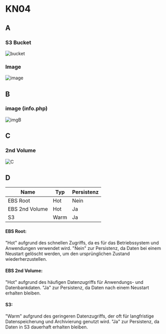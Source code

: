 # KN04
## A
### S3 Bucket
![bucket](https://github.com/duyminh-nguyen/TBZ_m346_mingu/assets/112622227/38e2e0ff-1dd1-450b-8af7-f1488deaf940)

### Image
![image](https://github.com/duyminh-nguyen/TBZ_m346_mingu/assets/112622227/f6d9de6b-68f8-483a-b64d-ce9f4b70c891)

## B
### image (info.php)
![imgB](https://github.com/duyminh-nguyen/TBZ_m346_mingu/assets/112622227/5f5d5e01-57e1-453e-9d8f-17210578ebb2)

## C
### 2nd Volume
![C](https://github.com/duyminh-nguyen/TBZ_m346_mingu/assets/112622227/3b8db2f4-642d-4679-ab7a-fbb21cc11109)

## D
| Name           	| Typ  	| Persistenz 	|
|----------------	|------	|------------	|
| EBS Root       	| Hot  	| Nein       	|
| EBS 2nd Volume 	| Hot  	| Ja         	|
| S3             	| Warm 	| Ja         	|

#### EBS Root:
"Hot" aufgrund des schnellen Zugriffs, da es für das Betriebssystem und Anwendungen verwendet wird.
"Nein" zur Persistenz, da Daten bei einem Neustart gelöscht werden, um den ursprünglichen Zustand wiederherzustellen.

#### EBS 2nd Volume:
"Hot" aufgrund des häufigen Datenzugriffs für Anwendungs- und Datenbankdaten.
"Ja" zur Persistenz, da Daten nach einem Neustart erhalten bleiben.

#### S3:
"Warm" aufgrund des geringeren Datenzugriffs, der oft für langfristige Datenspeicherung und Archivierung genutzt wird.
"Ja" zur Persistenz, da Daten in S3 dauerhaft erhalten bleiben.
